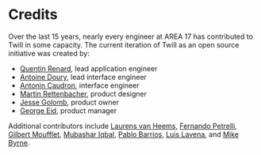 # Credits

Over the last 15 years, nearly every engineer at AREA 17 has contributed to Twill in some capacity. The current iteration of Twill as an open source initiative was created by:

- [Quentin Renard](https://area17.com/about/quentin-renard), lead application engineer
- [Antoine Doury](https://area17.com/about/antoine-doury), lead interface engineer
- [Antonin Caudron](https://area17.com/about/antonin-caudron), interface engineer
- [Martin Rettenbacher](https://area17.com/about/martin-rettenbacher), product designer
- [Jesse Golomb](https://area17.com/about/jesse-golomb), product owner
- [George Eid](https://area17.com/about/george-eid), product manager

Additional contributors include [Laurens van Heems](https://area17.com/about/laurens-van-heems), [Fernando Petrelli](https://area17.com/about/fernando-petrelli), [Gilbert Moufflet](https://area17.com/about/gilbert-moufflet), [Mubashar Iqbal](https://area17.com/about/mubashar-iqbal), [Pablo Barrios](https://area17.com/about/pablo-barrios), [Luis Lavena](https://area17.com/about/luis-lavena), and [Mike Byrne](https://area17.com/about/mike-byrne).
